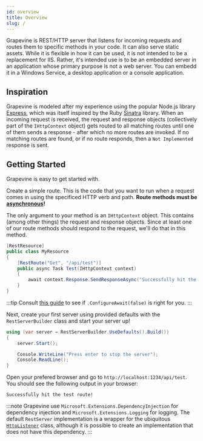 ```yaml
---
id: overview
title: Overview
slug: /
---
```


Grapevine is REST/HTTP server that listens for incoming requests and routes them to specific methods in your code. It can also serve static assets. While it is flexible in how it can be used, it is not intended to be a replacement for IIS. Rather, it's intended use is to be an embedded server in an application whose primary purpose is not a web server. You can embedd it in a Windows Service, a desktop application or a console application.

## Inspiration

Grapevine is modeled after my experience using the popular Node.js library [Express](http://expressjs.com/), which was itself inspired by the Ruby [Sinatra](http://sinatrarb.com/) library. When an incoming request is received, the request and response objects (collectively part of the `IHttpContext` object) gets routed to all matching routes until one of them sends a response - after which no more routes are invoked. If no matching routes are found, or if no route responds, then a `Not Implemented` response is sent.

## Getting Started

Grapevine is easy to get started with.

Create a simple route. This is the code that you want to run when a request comes in using the specificed HTTP verb and path. **Route methods must be [asynchronous](https://docs.microsoft.com/en-us/dotnet/csharp/programming-guide/concepts/async/)!**

The only argument to your method is an `IHttpContext` object. This contains (among other things) the request and response objects. Since at least one of our route methods should respond to the request, we'll do that in this method.

```csharp
[RestResource]
public class MyResource
{
    [RestRoute("Get", "/api/test")]
    public async Task Test(IHttpContext context)
    {
        await context.Response.SendResponseAsync("Successfully hit the test route!").ConfigureAwait(false);
    }
}
```

:::tip
Consult [this guide](https://devblogs.microsoft.com/dotnet/configureawait-faq/) to see if `.ConfigureAwait(false)` is right for you.
:::

Next, create your first server using provided defaults with the `RestServerBuilder` class and start your server up!

```csharp
using (var server = RestServerBuilder.UseDefaults().Build())
{
    server.Start();

    Console.WriteLine("Press enter to stop the server");
    Console.ReadLine();
}
```

Open your prefered browser and go to `http://localhost:1234/api/test`. You should see the following output in your browser:

```
Successfully hit the test route!
```

:::note
Grapevine use `Microsoft.Extensions.DependencyInjection` for dependency injection and `Microsoft.Extensions.Logging` for logging. The default `RestServer` implementation is a wrapper for the ubiquitous [`HttpListener`](https://docs.microsoft.com/en-us/dotnet/api/system.net.httplistener?view=net-5.0) class, although it is possible to create an implementation that does not have this dependency.
:::
